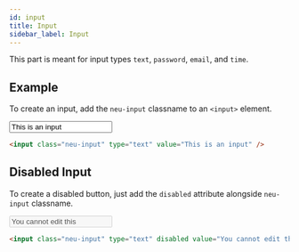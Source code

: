 ```yaml
---
id: input
title: Input
sidebar_label: Input
---
```


This part is meant for input types `text`, `password`, `email`, and `time`.

## Example

To create an input, add the `neu-input` classname to an `<input>` element.

<div class="element-renderer">
  <input class="neu-input" type="text" value="This is an input" />
</div>

```html
<input class="neu-input" type="text" value="This is an input" />
```

## Disabled Input

To create a disabled button, just add the `disabled` attribute alongside `neu-input` classname.

<div class="element-renderer">
  <input class="neu-input" type="text" disabled value="You cannot edit this" />
</div>

```html
<input class="neu-input" type="text" disabled value="You cannot edit this" />
```